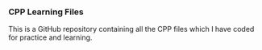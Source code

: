 ### CPP Learning Files

This is a GitHub repository containing all the CPP files which I have coded for practice and learning.
